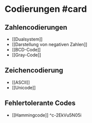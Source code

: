# Codierungen #card 
## Zahlencodierungen
- [[Dualsystem]]
- [[Darstellung von negativen Zahlen]]
- [[BCD-Code]]
- [[Gray-Code]]
## Zeichencodierung
- [[ASCII]]
- [[Unicode]]
## Fehlertolerante Codes
- [[Hammingcode]]
^c-2EkVu5N05i
